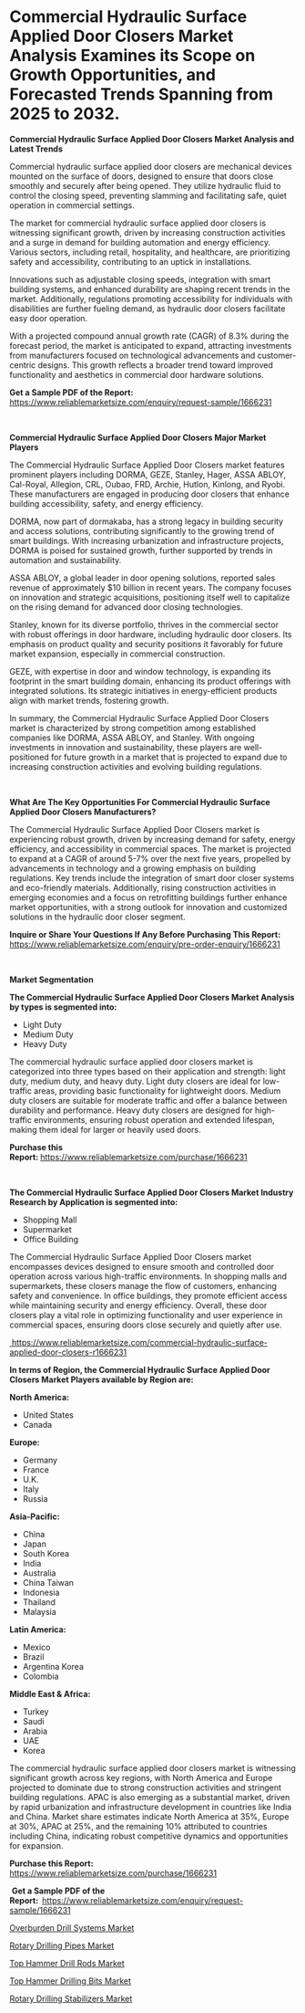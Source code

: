 <p><h1>Commercial Hydraulic Surface Applied Door Closers Market Analysis Examines its Scope on Growth Opportunities, and Forecasted Trends Spanning from 2025 to 2032.</h1></p><p><strong>Commercial Hydraulic Surface Applied Door Closers Market Analysis and Latest Trends</strong></p>
<p><p>Commercial hydraulic surface applied door closers are mechanical devices mounted on the surface of doors, designed to ensure that doors close smoothly and securely after being opened. They utilize hydraulic fluid to control the closing speed, preventing slamming and facilitating safe, quiet operation in commercial settings.</p><p>The market for commercial hydraulic surface applied door closers is witnessing significant growth, driven by increasing construction activities and a surge in demand for building automation and energy efficiency. Various sectors, including retail, hospitality, and healthcare, are prioritizing safety and accessibility, contributing to an uptick in installations. </p><p>Innovations such as adjustable closing speeds, integration with smart building systems, and enhanced durability are shaping recent trends in the market. Additionally, regulations promoting accessibility for individuals with disabilities are further fueling demand, as hydraulic door closers facilitate easy door operation.</p><p>With a projected compound annual growth rate (CAGR) of 8.3% during the forecast period, the market is anticipated to expand, attracting investments from manufacturers focused on technological advancements and customer-centric designs. This growth reflects a broader trend toward improved functionality and aesthetics in commercial door hardware solutions.</p></p>
<p><strong>Get a Sample PDF of the Report:&nbsp;</strong> <a href="https://www.reliablemarketsize.com/enquiry/request-sample/1666231?utm_campaign=1879&utm_medium=2&utm_source=Github&utm_content=ia&utm_term=11042025&utm_id=commercial-hydraulic-surface-applied-door-closers">https://www.reliablemarketsize.com/enquiry/request-sample/1666231</a></p>
<p>&nbsp;</p>
<p><strong>Commercial Hydraulic Surface Applied Door Closers Major Market Players</strong></p>
<p><p>The Commercial Hydraulic Surface Applied Door Closers market features prominent players including DORMA, GEZE, Stanley, Hager, ASSA ABLOY, Cal-Royal, Allegion, CRL, Oubao, FRD, Archie, Hutlon, Kinlong, and Ryobi. These manufacturers are engaged in producing door closers that enhance building accessibility, safety, and energy efficiency. </p><p>DORMA, now part of dormakaba, has a strong legacy in building security and access solutions, contributing significantly to the growing trend of smart buildings. With increasing urbanization and infrastructure projects, DORMA is poised for sustained growth, further supported by trends in automation and sustainability.</p><p>ASSA ABLOY, a global leader in door opening solutions, reported sales revenue of approximately $10 billion in recent years. The company focuses on innovation and strategic acquisitions, positioning itself well to capitalize on the rising demand for advanced door closing technologies.</p><p>Stanley, known for its diverse portfolio, thrives in the commercial sector with robust offerings in door hardware, including hydraulic door closers. Its emphasis on product quality and security positions it favorably for future market expansion, especially in commercial construction.</p><p>GEZE, with expertise in door and window technology, is expanding its footprint in the smart building domain, enhancing its product offerings with integrated solutions. Its strategic initiatives in energy-efficient products align with market trends, fostering growth.</p><p>In summary, the Commercial Hydraulic Surface Applied Door Closers market is characterized by strong competition among established companies like DORMA, ASSA ABLOY, and Stanley. With ongoing investments in innovation and sustainability, these players are well-positioned for future growth in a market that is projected to expand due to increasing construction activities and evolving building regulations.</p></p>
<p>&nbsp;</p>
<p><strong>What Are The Key Opportunities For Commercial Hydraulic Surface Applied Door Closers Manufacturers?</strong></p>
<p><p>The Commercial Hydraulic Surface Applied Door Closers market is experiencing robust growth, driven by increasing demand for safety, energy efficiency, and accessibility in commercial spaces. The market is projected to expand at a CAGR of around 5-7% over the next five years, propelled by advancements in technology and a growing emphasis on building regulations. Key trends include the integration of smart door closer systems and eco-friendly materials. Additionally, rising construction activities in emerging economies and a focus on retrofitting buildings further enhance market opportunities, with a strong outlook for innovation and customized solutions in the hydraulic door closer segment.</p></p>
<p><strong>Inquire or Share Your Questions If Any Before Purchasing This Report:</strong> <a href="https://www.reliablemarketsize.com/enquiry/pre-order-enquiry/1666231?utm_campaign=1879&utm_medium=2&utm_source=Github&utm_content=ia&utm_term=11042025&utm_id=commercial-hydraulic-surface-applied-door-closers">https://www.reliablemarketsize.com/enquiry/pre-order-enquiry/1666231</a></p>
<p>&nbsp;</p>
<p><strong>Market Segmentation</strong></p>
<p><strong>The Commercial Hydraulic Surface Applied Door Closers Market Analysis by types is segmented into:</strong></p>
<p><ul><li>Light Duty</li><li>Medium Duty</li><li>Heavy Duty</li></ul></p>
<p><p>The commercial hydraulic surface applied door closers market is categorized into three types based on their application and strength: light duty, medium duty, and heavy duty. Light duty closers are ideal for low-traffic areas, providing basic functionality for lightweight doors. Medium duty closers are suitable for moderate traffic and offer a balance between durability and performance. Heavy duty closers are designed for high-traffic environments, ensuring robust operation and extended lifespan, making them ideal for larger or heavily used doors.</p></p>
<p><strong>Purchase this Report:&nbsp;</strong><a href="https://www.reliablemarketsize.com/purchase/1666231?utm_campaign=1879&utm_medium=2&utm_source=Github&utm_content=ia&utm_term=11042025&utm_id=commercial-hydraulic-surface-applied-door-closers">https://www.reliablemarketsize.com/purchase/1666231</a></p>
<p>&nbsp;</p>
<p><strong>The Commercial Hydraulic Surface Applied Door Closers Market Industry Research by Application is segmented into:</strong></p>
<p><ul><li>Shopping Mall</li><li>Supermarket</li><li>Office Building</li></ul></p>
<p><p>The Commercial Hydraulic Surface Applied Door Closers market encompasses devices designed to ensure smooth and controlled door operation across various high-traffic environments. In shopping malls and supermarkets, these closers manage the flow of customers, enhancing safety and convenience. In office buildings, they promote efficient access while maintaining security and energy efficiency. Overall, these door closers play a vital role in optimizing functionality and user experience in commercial spaces, ensuring doors close securely and quietly after use.</p></p>
<p><a href="https://www.reliablemarketsize.com/commercial-hydraulic-surface-applied-door-closers-r1666231?utm_campaign=1879&utm_medium=2&utm_source=Github&utm_content=ia&utm_term=11042025&utm_id=commercial-hydraulic-surface-applied-door-closers">&nbsp;https://www.reliablemarketsize.com/commercial-hydraulic-surface-applied-door-closers-r1666231</a></p>
<p><strong>In terms of Region, the Commercial Hydraulic Surface Applied Door Closers Market Players available by Region are:</strong></p>
<p>
    <p> <strong> North America: </strong>
        <ul>
            <li>United States</li>
            <li>Canada</li>
        </ul>
        </p> 
    <p> <strong> Europe: </strong>
        <ul>
            <li>Germany</li>
            <li>France</li>
            <li>U.K.</li>
            <li>Italy</li>
            <li>Russia</li>
        </ul>
        </p> 
    <p> <strong> Asia-Pacific: </strong>
        <ul>
            <li>China</li>
            <li>Japan</li>
            <li>South Korea</li>
            <li>India</li>
            <li>Australia</li>
            <li>China Taiwan</li>
            <li>Indonesia</li>
            <li>Thailand</li>
            <li>Malaysia</li>
        </ul>
        </p> 
    <p> <strong> Latin America: </strong>
        <ul>
            <li>Mexico</li>
            <li>Brazil</li>
            <li>Argentina Korea</li>
            <li>Colombia</li>
        </ul>
        </p> 
    <p> <strong> Middle East & Africa: </strong>
        <ul>
            <li>Turkey</li>
            <li>Saudi</li>
            <li>Arabia</li>
            <li>UAE</li>
            <li>Korea</li>
        </ul>
    </p>
    </p>
<p><p>The commercial hydraulic surface applied door closers market is witnessing significant growth across key regions, with North America and Europe projected to dominate due to strong construction activities and stringent building regulations. APAC is also emerging as a substantial market, driven by rapid urbanization and infrastructure development in countries like India and China. Market share estimates indicate North America at 35%, Europe at 30%, APAC at 25%, and the remaining 10% attributed to countries including China, indicating robust competitive dynamics and opportunities for expansion.</p></p>
<p><strong>Purchase this Report: </strong><a href="https://www.reliablemarketsize.com/purchase/1666231?utm_campaign=1879&utm_medium=2&utm_source=Github&utm_content=ia&utm_term=11042025&utm_id=commercial-hydraulic-surface-applied-door-closers">https://www.reliablemarketsize.com/purchase/1666231</a></p>
<p>&nbsp;<strong>Get a Sample PDF of the Report:&nbsp;&nbsp;</strong><a href="https://www.reliablemarketsize.com/enquiry/request-sample/1666231?utm_campaign=1879&utm_medium=2&utm_source=Github&utm_content=ia&utm_term=11042025&utm_id=commercial-hydraulic-surface-applied-door-closers">https://www.reliablemarketsize.com/enquiry/request-sample/1666231</a></p>
<p><strong></strong></p>
<p><p><a href="https://github.com/ziringebrur1/Market-Research-Report-List-1/blob/main/overburden-drill-systems-market.md?utm_campaign=1879&utm_medium=2&utm_source=Github&utm_content=ia&utm_term=11042025&utm_id=commercial-hydraulic-surface-applied-door-closers">Overburden Drill Systems Market</a></p><p><a href="https://github.com/paulierasho/Market-Research-Report-List-1/blob/main/rotary-drilling-pipes-market.md?utm_campaign=1879&utm_medium=2&utm_source=Github&utm_content=ia&utm_term=11042025&utm_id=commercial-hydraulic-surface-applied-door-closers">Rotary Drilling Pipes Market</a></p><p><a href="https://github.com/pelegeazlie5/Market-Research-Report-List-1/blob/main/top-hammer-drill-rods-market.md?utm_campaign=1879&utm_medium=2&utm_source=Github&utm_content=ia&utm_term=11042025&utm_id=commercial-hydraulic-surface-applied-door-closers">Top Hammer Drill Rods Market</a></p><p><a href="https://github.com/perbetpereir/Market-Research-Report-List-1/blob/main/top-hammer-drilling-bits-market.md?utm_campaign=1879&utm_medium=2&utm_source=Github&utm_content=ia&utm_term=11042025&utm_id=commercial-hydraulic-surface-applied-door-closers">Top Hammer Drilling Bits Market</a></p><p><a href="https://github.com/rafiishibu00/Market-Research-Report-List-1/blob/main/rotary-drilling-stabilizers-market.md?utm_campaign=1879&utm_medium=2&utm_source=Github&utm_content=ia&utm_term=11042025&utm_id=commercial-hydraulic-surface-applied-door-closers">Rotary Drilling Stabilizers Market</a></p></p>